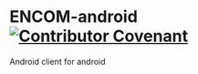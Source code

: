 # ENCOM-android    [![Contributor Covenant](https://img.shields.io/badge/Contributor%20Covenant-3.0-4baaaa.svg)](.github/CODE_OF_CONDUCT.md) 
Android client for android 
